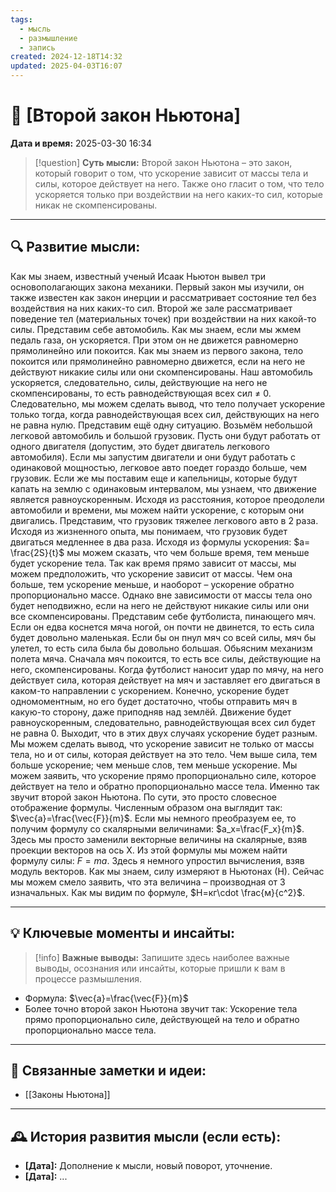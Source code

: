 ```yaml
---
tags:
  - мысль
  - размышление
  - запись
created: 2024-12-18T14:32
updated: 2025-04-03T16:07
---
```


# 💭  [Второй закон Ньютона]

**Дата и время:** 2025-03-30 16:34

> [!question] **Суть мысли:**
> Второй закон Ньютона – это закон, который говорит о том, что ускорение зависит от массы тела и силы, которое действует на него. 
> Также оно гласит о том, что тело ускоряется только при воздействии на него каких-то сил, которые никак не скомпенсированы.

---

## 🔍 Развитие мысли:

Как мы знаем, известный ученый Исаак Ньютон вывел три основополагающих закона механики. Первый закон мы изучили, он также известен как закон инерции и рассматривает состояние тел без воздействия на них каких-то сил. Второй же зале рассматривает поведение тел (материальных точек) при воздействии на них какой-то силы.
Представим себе автомобиль. Как мы знаем, если мы жмем педаль газа, он ускоряется. При этом он не движется равномерно прямолинейно или покоится. Как мы знаем из первого закона, тело покоится или прямолинейно равномерно движется, если на него не действуют никакие силы или они скомпенсированы. Наш автомобиль ускоряется, следовательно, силы, действующие на него не скомпенсированы, то есть равнодействующая всех сил ≠ 0. Следовательно, мы можем сделать вывод, что тело получает ускорение только тогда, когда равнодействующая всех сил, действующих на него не равна нулю.
Представим ещё одну ситуацию. Возьмём небольшой легковой автомобиль и большой грузовик. Пусть они будут работать от одного двигателя (допустим, это будет двигатель легкового автомобиля). Если мы запустим двигатели и они будут работать с одинаковой мощностью, легковое авто поедет гораздо больше, чем грузовик. Если же мы поставим еще и капельницы, которые будут капать на землю с одинаковым интервалом, мы узнаем, что движение является равноускоренным. Исходя из расстояния, которое преодолели автомобили и времени, мы можем найти ускорение, с которым они двигались. Представим, что грузовик тяжелее легкового авто в 2 раза. Исходя из жизненного опыта, мы понимаем, что грузовик будет двигаться медленнее в два раза. Исходя из формулы ускорения: $a= \frac{2S}{t}$ мы можем сказать, что чем больше время, тем меньше будет ускорение тела. Так как время прямо зависит от массы, мы можем предположить, что ускорение зависит от массы. Чем она больше, тем ускорение меньше, и наоборот – ускорение обратно пропорционально массе. Однако вне зависимости от массы тела оно будет неподвижно, если на него не действуют никакие силы или они все скомпенсированы.
Представим себе футболиста, пинающего мяч. Если он едва коснется мяча ногой, он почти не двинется, то есть сила будет довольно маленькая. Если бы он пнул мяч со всей силы, мяч бы улетел, то есть сила была бы довольно большая. Обьясним механизм полета мяча. Сначала мяч покоится, то есть все силы, действующие на него, скомпенсированы. Когда футболист наносит удар по мячу, на него действует сила, которая действует на мяч и заставляет его двигаться в каком-то направлении с ускорением. Конечно, ускорение будет одномоментным, но его будет достаточно, чтобы отправить мяч в какую-то сторону, даже приподняв над землёй. Движение будет равноускоренным, следовательно, равнодействующая всех сил будет не равна 0. Выходит, что в этих двух случаях ускорение будет разным. Мы можем сделать вывод, что ускорение зависит не только от массы тела, но и от силы, которая действует на это тело. Чем выше сила, тем больше ускорение; чем меньше слов, тем меньше ускорение. Мы можем заявить, что ускорение прямо пропорционально силе, которое действует на тело и обратно пропорционально массе тела.
Именно так звучит второй закон Ньютона. По сути, это просто словесное отображение формулы. Численным образом она выглядит так: $\vec{a}=\frac{\vec{F}}{m}$. Если мы немного преобразуем ее, то получим формулу со скалярными величинами: $a_x=\frac{F_x}{m}$. Здесь мы просто заменили векторные величины на скалярные, взяв проекции векторов на ось Х.
Из этой формулы мы можем найти формулу силы: $F=ma$. Здесь я немного упростил вычисления, взяв модуль векторов. 
Как мы знаем, силу измеряют в Ньютонах (Н). Сейчас мы можем смело заявить, что эта величина – производная от 3 изначальных. Как мы видим по формуле, $Н=кг\cdot \frac{м}{с^2}$. 

---

## 💡 Ключевые моменты и инсайты:

> [!info] **Важные выводы:**
> Запишите здесь наиболее важные выводы, осознания или инсайты, которые пришли к вам в процессе размышления.

- Формула: $\vec{a}=\frac{\vec{F}}{m}$
- Более точно второй закон Ньютона звучит так: Ускорение тела прямо пропорционально силе, действующей на тело и обратно пропорционально массе тела.

---

## 🔄 Связанные заметки и идеи:

- [[Законы Ньютона]]

---

## 🕰️ История развития мысли (если есть):

* **[Дата]:**  Дополнение к мысли, новый поворот, уточнение.
* **[Дата]:**  ...